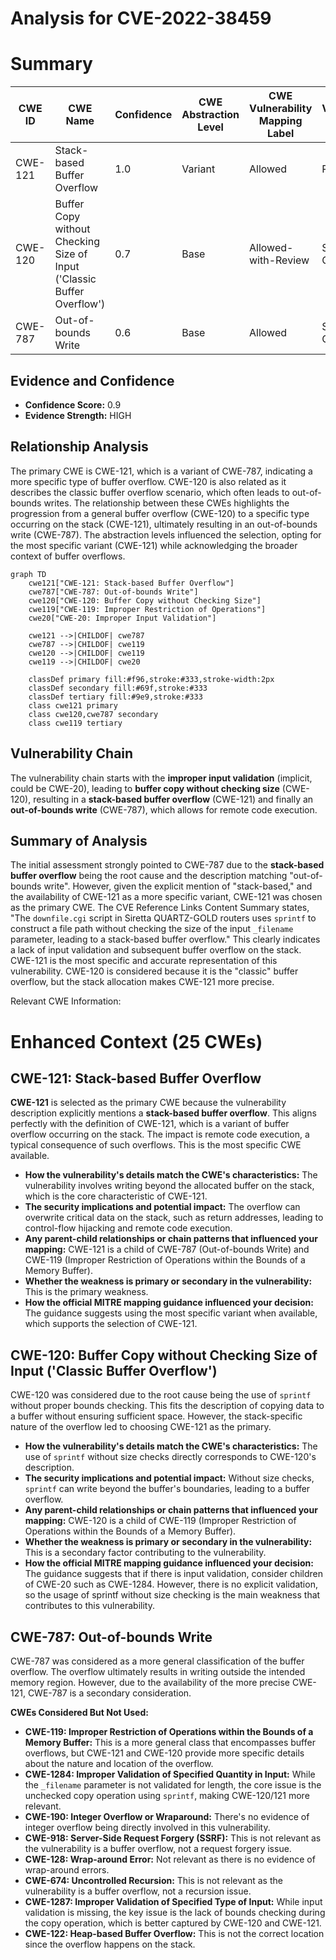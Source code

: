 # Analysis for CVE-2022-38459

# Summary
| CWE ID | CWE Name | Confidence | CWE Abstraction Level | CWE Vulnerability Mapping Label | CWE-Vulnerability Mapping Notes |
|---|---|---|---|---|---|
| CWE-121 | Stack-based Buffer Overflow | 1.0 | Variant | Allowed | Primary CWE |
| CWE-120 | Buffer Copy without Checking Size of Input ('Classic Buffer Overflow') | 0.7 | Base | Allowed-with-Review | Secondary Candidate |
| CWE-787 | Out-of-bounds Write | 0.6 | Base | Allowed | Secondary Candidate |

## Evidence and Confidence

*   **Confidence Score:** 0.9
*   **Evidence Strength:** HIGH

## Relationship Analysis
The primary CWE is CWE-121, which is a variant of CWE-787, indicating a more specific type of buffer overflow. CWE-120 is also related as it describes the classic buffer overflow scenario, which often leads to out-of-bounds writes. The relationship between these CWEs highlights the progression from a general buffer overflow (CWE-120) to a specific type occurring on the stack (CWE-121), ultimately resulting in an out-of-bounds write (CWE-787). The abstraction levels influenced the selection, opting for the most specific variant (CWE-121) while acknowledging the broader context of buffer overflows.

```mermaid
graph TD
    cwe121["CWE-121: Stack-based Buffer Overflow"]
    cwe787["CWE-787: Out-of-bounds Write"]
    cwe120["CWE-120: Buffer Copy without Checking Size"]
    cwe119["CWE-119: Improper Restriction of Operations"]
    cwe20["CWE-20: Improper Input Validation"]
    
    cwe121 -->|CHILDOF| cwe787
    cwe787 -->|CHILDOF| cwe119
    cwe120 -->|CHILDOF| cwe119
    cwe119 -->|CHILDOF| cwe20
    
    classDef primary fill:#f96,stroke:#333,stroke-width:2px
    classDef secondary fill:#69f,stroke:#333
    classDef tertiary fill:#9e9,stroke:#333
    class cwe121 primary
    class cwe120,cwe787 secondary
    class cwe119 tertiary
```

## Vulnerability Chain
The vulnerability chain starts with the **improper input validation** (implicit, could be CWE-20), leading to **buffer copy without checking size** (CWE-120), resulting in a **stack-based buffer overflow** (CWE-121) and finally an **out-of-bounds write** (CWE-787), which allows for remote code execution.

## Summary of Analysis
The initial assessment strongly pointed to CWE-787 due to the **stack-based buffer overflow** being the root cause and the description matching "out-of-bounds write". However, given the explicit mention of "stack-based," and the availability of CWE-121 as a more specific variant, CWE-121 was chosen as the primary CWE. The CVE Reference Links Content Summary states, "The `downfile.cgi` script in Siretta QUARTZ-GOLD routers uses `sprintf` to construct a file path without checking the size of the input `_filename` parameter, leading to a stack-based buffer overflow." This clearly indicates a lack of input validation and subsequent buffer overflow on the stack. CWE-121 is the most specific and accurate representation of this vulnerability. CWE-120 is considered because it is the "classic" buffer overflow, but the stack allocation makes CWE-121 more precise.

Relevant CWE Information:

# Enhanced Context (25 CWEs)

## CWE-121: Stack-based Buffer Overflow
**CWE-121** is selected as the primary CWE because the vulnerability description explicitly mentions a **stack-based buffer overflow**. This aligns perfectly with the definition of CWE-121, which is a variant of buffer overflow occurring on the stack. The impact is remote code execution, a typical consequence of such overflows. This is the most specific CWE available.
*   **How the vulnerability's details match the CWE's characteristics:** The vulnerability involves writing beyond the allocated buffer on the stack, which is the core characteristic of CWE-121.
*   **The security implications and potential impact:** The overflow can overwrite critical data on the stack, such as return addresses, leading to control-flow hijacking and remote code execution.
*   **Any parent-child relationships or chain patterns that influenced your mapping:** CWE-121 is a child of CWE-787 (Out-of-bounds Write) and CWE-119 (Improper Restriction of Operations within the Bounds of a Memory Buffer).
*   **Whether the weakness is primary or secondary in the vulnerability:** This is the primary weakness.
*   **How the official MITRE mapping guidance influenced your decision:** The guidance suggests using the most specific variant when available, which supports the selection of CWE-121.

## CWE-120: Buffer Copy without Checking Size of Input ('Classic Buffer Overflow')
CWE-120 was considered due to the root cause being the use of `sprintf` without proper bounds checking. This fits the description of copying data to a buffer without ensuring sufficient space. However, the stack-specific nature of the overflow led to choosing CWE-121 as the primary.
*   **How the vulnerability's details match the CWE's characteristics:** The use of `sprintf` without size checks directly corresponds to CWE-120's description.
*   **The security implications and potential impact:** Without size checks, `sprintf` can write beyond the buffer's boundaries, leading to a buffer overflow.
*   **Any parent-child relationships or chain patterns that influenced your mapping:** CWE-120 is a child of CWE-119 (Improper Restriction of Operations within the Bounds of a Memory Buffer).
*   **Whether the weakness is primary or secondary in the vulnerability:** This is a secondary factor contributing to the vulnerability.
*   **How the official MITRE mapping guidance influenced your decision:** The guidance suggests that if there is input validation, consider children of CWE-20 such as CWE-1284. However, there is no explicit validation, so the usage of sprintf without size checking is the main weakness that contributes to this vulnerability.

## CWE-787: Out-of-bounds Write
CWE-787 was considered as a more general classification of the buffer overflow. The overflow ultimately results in writing outside the intended memory region. However, due to the availability of the more precise CWE-121, CWE-787 is a secondary consideration.

**CWEs Considered But Not Used:**

*   **CWE-119: Improper Restriction of Operations within the Bounds of a Memory Buffer:** This is a more general class that encompasses buffer overflows, but CWE-121 and CWE-120 provide more specific details about the nature and location of the overflow.
*   **CWE-1284: Improper Validation of Specified Quantity in Input:** While the `_filename` parameter is not validated for length, the core issue is the unchecked copy operation using `sprintf`, making CWE-120/121 more relevant.
*   **CWE-190: Integer Overflow or Wraparound:** There's no evidence of integer overflow being directly involved in this vulnerability.
*   **CWE-918: Server-Side Request Forgery (SSRF):** This is not relevant as the vulnerability is a buffer overflow, not a request forgery issue.
*   **CWE-128: Wrap-around Error:** Not relevant as there is no evidence of wrap-around errors.
*   **CWE-674: Uncontrolled Recursion:** This is not relevant as the vulnerability is a buffer overflow, not a recursion issue.
*   **CWE-1287: Improper Validation of Specified Type of Input:** While input validation is missing, the key issue is the lack of bounds checking during the copy operation, which is better captured by CWE-120 and CWE-121.
*   **CWE-122: Heap-based Buffer Overflow:** This is not the correct location since the overflow happens on the stack.